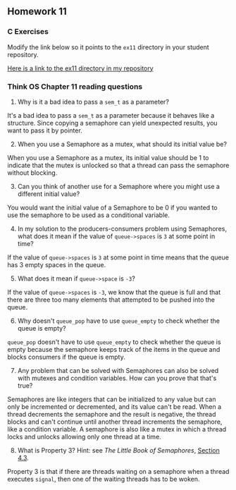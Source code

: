 ## Homework 11

### C Exercises

Modify the link below so it points to the `ex11` directory in your
student repository.

[Here is a link to the ex11 directory in my repository](https://github.com/ericasaywhat/ExercisesInC/tree/master/exercises/ex11)

### Think OS Chapter 11 reading questions

1) Why is it a bad idea to pass a `sem_t` as a parameter?

It's a bad idea to pass a `sem_t` as a parameter because it behaves like a structure. Since copying a semaphore can yield unexpected results, you want to pass it by pointer.

2) When you use a Semaphore as a mutex, what should its initial value be?

When you use a Semaphore as a mutex, its initial value should be 1 to indicate that the mutex is unlocked so that a thread can pass the semaphore without blocking.

3) Can you think of another use for a Semaphore where you might use a different initial value?

You would want the initial value of a Semaphore to be 0 if you wanted to use the semaphore to be used as a conditional variable.

4) In my solution to the producers-consumers problem using Semaphores,
what does it mean if the value of `queue->spaces` is `3` at some point in time?

If the value of `queue->spaces` is `3` at some point in time means that the queue has 3 empty spaces in the queue.

5) What does it mean if `queue->space` is `-3`?

If the value of `queue->spaces` is `-3`, we know that the queue is full and that there are three too many elements that attempted to be pushed into the queue.

6) Why doesn't `queue_pop` have to use `queue_empty` to check whether the queue is empty?

`queue_pop` doesn't have to use `queue_empty` to check whether the queue is empty because the semaphore keeps track of the items in the queue and blocks consumers if the queue is empty.

7) Any problem that can be solved with Semaphores can also be solved with mutexes and condition variables.
How can you prove that that's true?

Semaphores are like integers that can be initialized to any value but can only be incremented or decremented, and its value can't be read. When a thread decrements the semaphore and the result is negative, the thread blocks and can't continue until another thread increments the semaphore, like a condition variable. A semaphore is also like a mutex in which a thread locks and unlocks allowing only one thread at a time.

8) What is Property 3?  Hint: see *The Little Book of Semaphores*,
[Section 4.3](http://greenteapress.com/semaphores/LittleBookOfSemaphores.pdf).

Property 3 is that if there are threads waiting on a semaphore when a thread executes `signal`, then one of the waiting threads has to be woken.




